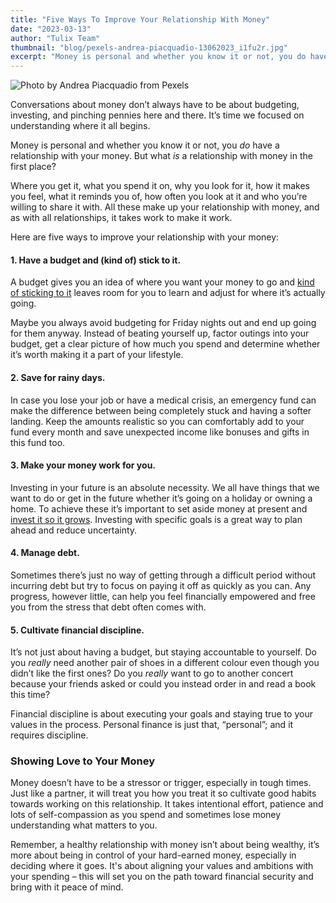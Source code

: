 ```yaml
---
title: "Five Ways To Improve Your Relationship With Money"
date: "2023-03-13"
author: "Tulix Team"
thumbnail: "blog/pexels-andrea-piacquadio-13062023_i1fu2r.jpg"
excerpt: "Money is personal and whether you know it or not, you do have a relationship with your money."
---
```


![Photo by Andrea Piacquadio from Pexels](https://res.cloudinary.com/tulix/image/upload/w_717,c_fill/v1678285626/blog/pexels-andrea-piacquadio-13062023_i1fu2r.jpg "Smiling woman sitting at table with her laptop computer.")

Conversations about money don’t always have to be about budgeting, investing, and pinching pennies here and there. It’s time we focused on understanding where it all begins.

Money is personal and whether you know it or not, you _do_ have a relationship with your money. But what _is_ a relationship with money in the first place?

Where you get it, what you spend it on, why you look for it, how it makes you feel, what it reminds you of, how often you look at it and who you’re willing to share it with. All these make up your relationship with money, and as with all relationships, it takes work to make it work.

Here are five ways to improve your relationship with your money:

#### 1. Have a budget and (kind of) stick to it.

A budget gives you an idea of where you want your money to go and [kind of sticking to it](https://www.tulix.app/blog/Budgeting-And-Winging-It "Link to Tulix blog post on Budgeting and 'Winging It'.") leaves room for you to learn and adjust for where it’s actually going.

Maybe you always avoid budgeting for Friday nights out and end up going for them anyway. Instead of beating yourself up, factor outings into your budget, get a clear picture of how much you spend and determine whether it’s worth making it a part of your lifestyle.

#### 2. Save for rainy days.

In case you lose your job or have a medical crisis, an emergency fund can make the difference between being completely stuck and having a softer landing. Keep the amounts realistic so you can comfortably add to your fund every month and save unexpected income like bonuses and gifts in this fund too.

#### 3. Make your money work for you.

Investing in your future is an absolute necessity. We all have things that we want to do or get in the future whether it’s going on a holiday or owning a home. To achieve these it’s important to set aside money at present and [invest it so it grows](https://www.tulix.app/blog/5-simple-steps-to-get-started-with-investing "Link to Tulix blog post on Getting Started with Investing"). Investing with specific goals is a great way to plan ahead and reduce uncertainty.

#### 4. Manage debt.

Sometimes there’s just no way of getting through a difficult period without incurring debt but try to focus on paying it off as quickly as you can. Any progress, however little, can help you feel financially empowered and free you from the stress that debt often comes with.

#### 5. Cultivate financial discipline.

It’s not just about having a budget, but staying accountable to yourself. Do you _really_ need another pair of shoes in a different colour even though you didn’t like the first ones? Do you _really_ want to go to another concert because your friends asked or could you instead order in and read a book this time?

Financial discipline is about executing your goals and staying true to your values in the process. Personal finance is just that, “personal”; and it requires discipline.

### Showing Love to Your Money

Money doesn’t have to be a stressor or trigger, especially in tough times. Just like a partner, it will treat you how you treat it so cultivate good habits towards working on this relationship. It takes intentional effort, patience and lots of self-compassion as you spend and sometimes lose money understanding what matters to you.

Remember, a healthy relationship with money isn’t about being wealthy, it’s more about being in control of your hard-earned money, especially in deciding where it goes. It's about aligning your values and ambitions with your spending &ndash; this will set you on the path toward financial security and bring with it peace of mind.
